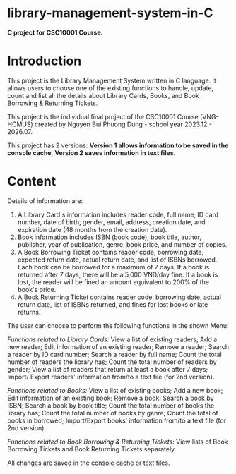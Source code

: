 # library-management-system-in-C
**C project for CSC10001 Course.**

# Introduction
This project is the Library Management System written in C language. It allows users to choose one of the existing functions to handle, update, count and list all the details about Library Cards, Books, and Book Borrowing & Returning Tickets.

This project is the individual final project of the CSC10001 Course (VNG-HCMUS) created by Nguyen Bui Phuong Dung - school year 2023.12 - 2026.07. 

This project has 2 versions: **Version 1 allows information to be saved in the console cache**, **Version 2 saves information in text files**.

# Content
Details of information are:
1. A Library Card's information includes reader code, full name, ID card number, date of birth, gender, email, address, creation date, and expiration date (48 months from the creation date).
2. Book information includes ISBN (book code), book title, author, publisher, year of publication, genre, book price, and number of copies.
3. A Book Borrowing Ticket contains reader code, borrowing date, expected return date, actual return date, and list of ISBNs borrowed. Each book can be borrowed for a maximum of 7 days. If a book is returned after 7 days, there will be a 5,000 VND/day fine. If a book is lost, the reader will be fined an amount equivalent to 200% of the book's price. 
4. A Book Returning Ticket contains reader code, borrowing date, actual return date, list of ISBNs returned, and fines for lost books or late returns.

The user can choose to perform the following functions in the shown Menu:

_Functions related to Library Cards:_
View a list of existing readers; Add a new reader; Edit information of an existing reader; Remove a reader; Search a reader by ID card number; Search a reader by full name; Count the total number of readers the library has; Count the total number of readers by gender; View a list of readers that return at least a book after 7 days; Import/ Export readers' information from/to a text file (for 2nd version).

_Functions related to Books:_
View a list of existing books; Add a new book; Edit information of an existing book; Remove a book; Search a book by ISBN; Search a book by book title; Count the total number of books the library has; Count the total number of books by genre; Count the total of books in borrowed; Import/Export books' information from/to a text file (for 2nd version).

_Functions related to Book Borrowing & Returning Tickets:_
View lists of Book Borrowing Tickets and Book Returning Tickets separately.

All changes are saved in the console cache or text files.
